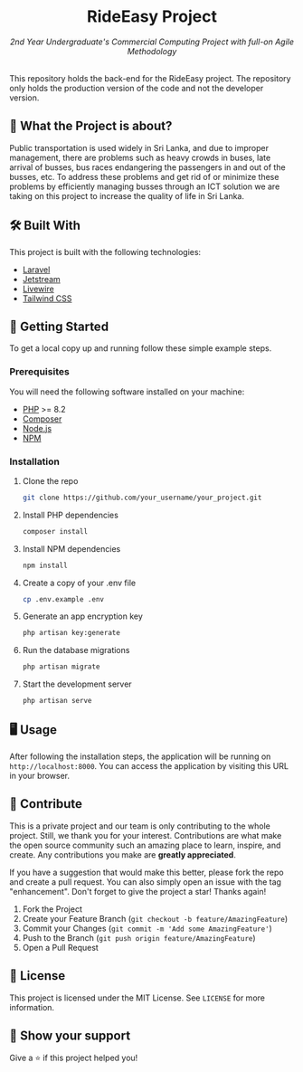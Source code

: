 <h1 align="center">RideEasy Project</h1>
<p align="center"><i>2nd Year Undergraduate's Commercial Computing Project with full-on Agile Methodology</i></p>
<br>
This repository holds the back-end for the RideEasy project. The repository only holds the production version of the code and not the developer version.
<br>

## 🥇 What the Project is about?

Public transportation is used widely in Sri Lanka, and due to improper management, there are problems such as heavy crowds in buses, late arrival of busses, bus races endangering the passengers in and out of the busses, etc. To address these problems and get rid of or minimize these problems by efficiently managing busses through an ICT solution we are taking on this project to increase the quality of life in Sri Lanka. 

## 🛠️ Built With

This project is built with the following technologies:

* [Laravel](https://laravel.com/)
* [Jetstream](https://jetstream.laravel.com/)
* [Livewire](https://laravel-livewire.com/)
* [Tailwind CSS](https://tailwindcss.com/)

## 🚀 Getting Started

To get a local copy up and running follow these simple example steps.

### Prerequisites

You will need the following software installed on your machine:

* [PHP](https://www.php.net/) >= 8.2
* [Composer](https://getcomposer.org/)
* [Node.js](https://nodejs.org/en/)
* [NPM](https://www.npmjs.com/)

### Installation

1. Clone the repo
   ```sh
   git clone https://github.com/your_username/your_project.git
   ```
2. Install PHP dependencies
   ```sh
   composer install
   ```
3. Install NPM dependencies
   ```sh
   npm install
   ```
4. Create a copy of your .env file
   ```sh
   cp .env.example .env
   ```
5. Generate an app encryption key
   ```sh
   php artisan key:generate
   ```
6. Run the database migrations
   ```sh
   php artisan migrate
   ```
7. Start the development server
   ```sh
   php artisan serve
   ```

## 🖥️ Usage

After following the installation steps, the application will be running on `http://localhost:8000`. You can access the application by visiting this URL in your browser.

## 🤝 Contribute

This is a private project and our team is only contributing to the whole project. Still, we thank you for your interest. Contributions are what make the open source community such an amazing place to learn, inspire, and create. Any contributions you make are **greatly appreciated**.

If you have a suggestion that would make this better, please fork the repo and create a pull request. You can also simply open an issue with the tag "enhancement".
Don't forget to give the project a star! Thanks again!

1. Fork the Project
2. Create your Feature Branch (`git checkout -b feature/AmazingFeature`)
3. Commit your Changes (`git commit -m 'Add some AmazingFeature'`)
4. Push to the Branch (`git push origin feature/AmazingFeature`)
5. Open a Pull Request

## 📝 License

This project is licensed under the MIT License. See `LICENSE` for more information.

## 🙏 Show your support

Give a ⭐️ if this project helped you!
